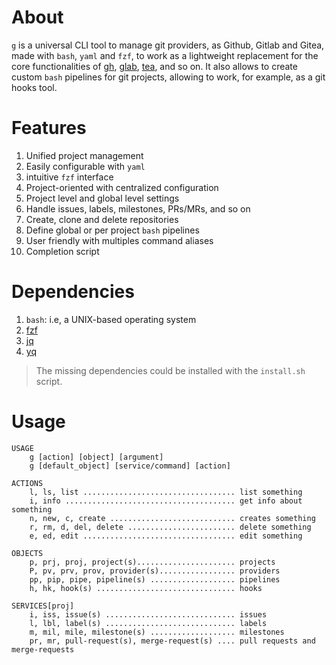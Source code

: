 # About

`g`  is a universal CLI tool to manage git providers, as Github, Gitlab and Gitea, made with `bash`, `yaml` and `fzf`, to work as a lightweight replacement for the core functionalities of [gh](https://github.com/cli/cli), [glab](https://gitlab.com/gitlab-org/cli), [tea](https://gitea.com/gitea/tea), and so on. It also allows to create custom `bash` pipelines for git projects, allowing to work, for example, as a git hooks tool.

# Features

1. Unified project management
2. Easily configurable with `yaml`
3. intuitive `fzf` interface
4. Project-oriented with centralized configuration
5. Project level and global level settings
6. Handle issues, labels, milestones, PRs/MRs, and so on
7. Create, clone and delete repositories
8. Define global or per project `bash` pipelines
9. User friendly with multiples command aliases
10. Completion script

# Dependencies

1. `bash`: i.e, a UNIX-based operating system
2. [fzf](https://github.com/junegunn/fzf)
3. [jq](https://github.com/jqlang/jq)
4. [yq](https://github.com/mikefarah/yq)

> The missing dependencies could be installed with the `install.sh` script.

# Usage

```
USAGE
    g [action] [object] [argument]
    g [default_object] [service/command] [action]

ACTIONS
    l, ls, list .................................. list something
    i, info ...................................... get info about something
    n, new, c, create ............................ creates something
    r, rm, d, del, delete ........................ delete something
    e, ed, edit .................................. edit something

OBJECTS
    p, prj, proj, project(s)...................... projects
    P, pv, prv, prov, provider(s)................. providers
    pp, pip, pipe, pipeline(s) ................... pipelines
    h, hk, hook(s) ............................... hooks

SERVICES[proj]
    i, iss, issue(s) ............................. issues
    l, lbl, label(s) ............................. labels
    m, mil, mile, milestone(s) ................... milestones
    pr, mr, pull-request(s), merge-request(s) .... pull requests and merge-requests
```


